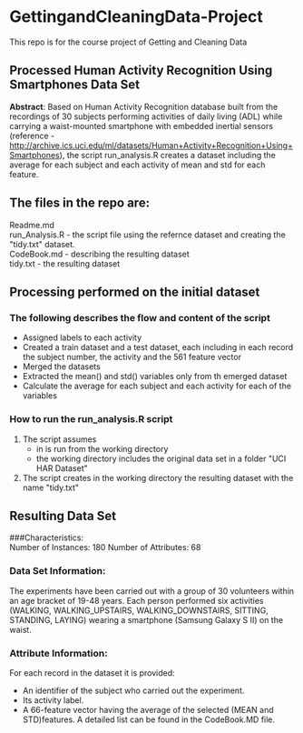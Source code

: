 # GettingandCleaningData-Project
This repo is for the course project of Getting and Cleaning Data

## Processed Human Activity Recognition Using Smartphones Data Set 


**Abstract**: Based on Human Activity Recognition database built from the recordings of 30 subjects performing activities of daily living (ADL) while carrying a waist-mounted smartphone with embedded inertial sensors (reference - http://archive.ics.uci.edu/ml/datasets/Human+Activity+Recognition+Using+Smartphones), the script run_analysis.R creates a dataset including the average for each subject and each activity of mean and std for each feature.


## The files in the repo are:
Readme.md  
run_Analysis.R - the script file using the refernce dataset and creating the "tidy.txt" dataset.  
CodeBook.md - describing the resulting dataset  
tidy.txt - the resulting dataset  

## Processing performed on the initial dataset

### The following describes the flow and content of the script
* Assigned labels to each activity
* Created a train dataset and a test dataset, each including in each record the subject number, the activity and the 561 feature vector
* Merged the datasets
* Extracted the mean() and std() variables only from th emerged dataset
* Calculate the average for each subject and each activity for each of the variables 

### How to run the run_analysis.R script
1. The script assumes
	+ in is run from the working directory
	+ the working directory includes the original data set in a folder "UCI HAR Dataset"
2. The script creates in the working directory the resulting dataset with the name "tidy.txt"
	
## Resulting Data Set 

###Characteristics:  
Number of Instances: 180
Number of Attributes: 68

### Data Set Information:
The experiments have been carried out with a group of 30 volunteers within an age bracket of 19-48 years. Each person performed six activities (WALKING, WALKING_UPSTAIRS, WALKING_DOWNSTAIRS, SITTING, STANDING, LAYING) wearing a smartphone (Samsung Galaxy S II) on the waist. 

### Attribute Information:
For each record in the dataset it is provided: 
* An identifier of the subject who carried out the experiment.
* Its activity label. 
* A 66-feature vector having the average of the selected (MEAN and STD)features. A detailed list can be found in the CodeBook.MD file.
  
